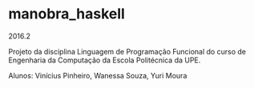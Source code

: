 # manobra_haskell

2016.2

Projeto da disciplina Linguagem de Programação Funcional do curso de Engenharia da Computação da Escola Politécnica da UPE.

Alunos: Vinícius Pinheiro,
        Wanessa Souza,
        Yuri Moura
